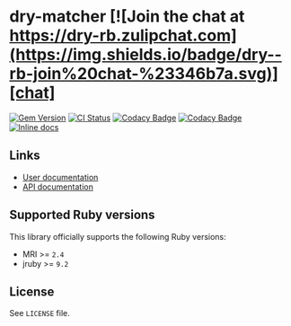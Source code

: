[gem]: https://rubygems.org/gems/dry-matcher
[actions]: https://github.com/dry-rb/dry-matcher/actions
[codacy]: https://www.codacy.com/gh/dry-rb/dry-matcher
[chat]: https://dry-rb.zulipchat.com
[inchpages]: http://inch-ci.org/github/dry-rb/dry-matcher

# dry-matcher [![Join the chat at https://dry-rb.zulipchat.com](https://img.shields.io/badge/dry--rb-join%20chat-%23346b7a.svg)][chat]

[![Gem Version](https://badge.fury.io/rb/dry-matcher.svg)][gem]
[![CI Status](https://github.com/dry-rb/dry-matcher/workflows/ci/badge.svg)][actions]
[![Codacy Badge](https://api.codacy.com/project/badge/Grade/22edf59617be4aef97cfbe4e1c99f1ce)][codacy]
[![Codacy Badge](https://api.codacy.com/project/badge/Coverage/22edf59617be4aef97cfbe4e1c99f1ce)][codacy]
[![Inline docs](http://inch-ci.org/github/dry-rb/dry-matcher.svg?branch=master)][inchpages]

## Links

* [User documentation](http://dry-rb.org/gems/dry-matcher)
* [API documentation](http://rubydoc.info/gems/dry-matcher)

## Supported Ruby versions

This library officially supports the following Ruby versions:

* MRI >= `2.4`
* jruby >= `9.2`

## License

See `LICENSE` file.
